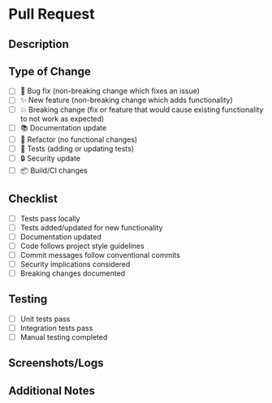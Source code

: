 # Pull Request

## Description
<!-- Briefly describe the changes made in this PR -->

## Type of Change
<!-- Please check all that apply -->
- [ ] 🐛 Bug fix (non-breaking change which fixes an issue)
- [ ] ✨ New feature (non-breaking change which adds functionality)
- [ ] 💥 Breaking change (fix or feature that would cause existing functionality to not work as expected)
- [ ] 📚 Documentation update
- [ ] 🔧 Refactor (no functional changes)
- [ ] 🧪 Tests (adding or updating tests)
- [ ] 🔒 Security update
- [ ] 📦 Build/CI changes

## Checklist
<!-- Please check all that apply -->
- [ ] Tests pass locally
- [ ] Tests added/updated for new functionality
- [ ] Documentation updated
- [ ] Code follows project style guidelines
- [ ] Commit messages follow conventional commits
- [ ] Security implications considered
- [ ] Breaking changes documented

## Testing
<!-- Describe how you tested these changes -->
- [ ] Unit tests pass
- [ ] Integration tests pass
- [ ] Manual testing completed

## Screenshots/Logs
<!-- If applicable, add screenshots or logs to help explain your changes -->

## Additional Notes
<!-- Any additional information or context -->
